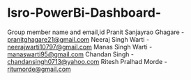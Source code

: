 # Isro-PowerBi-Dashboard-
Group member name and email,id
Pranit Sanjayrao Ghagare - pranitghagare21@gmail.com
Neeraj Singh Warti - neerajwarti10797@gmail.com
Manas Singh Warti - manaswarti95@gmail.com
Chandan Singh - chandansingh0713@yahoo.com
Ritesh Pralhad Morde - ritumorde@gmail.com
